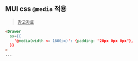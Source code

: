 ## MUI css `@media` 적용
> [참고자료](https://stackoverflow.com/questions/45847090/media-queries-in-material-ui-components)
```html
<Drawer
  sx={{
    '@media(width <= 1600px)': {padding: "20px 0px 0px"}, 
  }}
>
...
```
